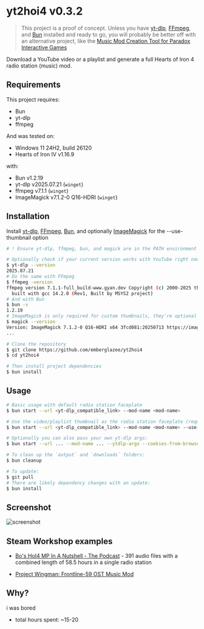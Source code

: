 # yt2hoi4 v0.3.2

> This project is a proof of concept. Unless you have [yt-dlp](https://github.com/yt-dlp/yt-dlp), [FFmpeg](https://ffmpeg.org), and [Bun](https://bun.sh) installed and ready to go, you will probably be better off with an alternative project, like the [Music Mod Creation Tool for Paradox Interactive Games](https://runite-drill.github.io/music-mod-creation-tool)

Download a YouTube video or a playlist and generate a full Hearts of Iron 4 radio station (music) mod.

## Requirements

This project requires:

- Bun
- yt-dlp
- ffmpeg

And was tested on:

- Windows 11 24H2, build 26120
- Hearts of Iron IV v1.16.9

with:

- Bun v1.2.19
- yt-dlp v2025.07.21 (`winget`)
- ffmpeg v7.1.1 (`winget`)
- ImageMagick v7.1.2-0 Q16-HDRI (`winget`)

## Installation

Install [yt-dlp](https://github.com/yt-dlp/yt-dlp?tab=readme-ov-file#installation), [FFmpeg](https://ffmpeg.org/download.html), [Bun](https://bun.sh), and optionally [ImageMagick](https://imagemagick.org/script/download.php) for the --use-thumbnail option

```bash
# ! Ensure yt-dlp, ffmpeg, bun, and magick are in the PATH environment variable !

# Optionally check if your current version works with YouTube right now; regular updates recommended (`yt-dlp -U`)
$ yt-dlp --version
2025.07.21
# Do the same with FFmpeg
$ ffmpeg -version
ffmpeg version 7.1.1-full_build-www.gyan.dev Copyright (c) 2000-2025 the FFmpeg developers
  built with gcc 14.2.0 (Rev1, Built by MSYS2 project)
# And with Bun
$ bun -v
1.2.19
# ImageMagick is only required for custom thumbnails, they're optional
$ magick --version
Version: ImageMagick 7.1.2-0 Q16-HDRI x64 3fcd081:20250713 https://imagemagick.org
...

# Clone the repository
$ git clone https://github.com/emberglazee/yt2hoi4
$ cd yt2hoi4

# Then install project dependencies
$ bun install
```

## Usage

```bash
# Basic usage with default radio station faceplate
$ bun start --url <yt-dlp_compatible_link> --mod-name <mod-name>

# Use the video/playlist thumbnail as the radio station faceplate (requires ImageMagick)
$ bun start --url <yt-dlp_compatible_link> --mod-name <mod-name> --use-thumbnail

# Optionally you can also pass your own yt-dlp args:
$ bun start --url ... --mod-name ... --ytdlp-args --cookies-from-browser firefox --proxy socks5://localhost:1080 ...

# To clean up the `output` and `downloads` folders:
$ bun cleanup

# To update:
$ git pull
# There are likely dependency changes with an update:
$ bun install
```

## Screenshot

![screenshot](https://github.com/user-attachments/assets/e26f222a-966c-435c-a41b-cf78787fb7ed)

## Steam Workshop examples

- [Bo's HoI4 MP In A Nutshell - The Podcast](https://steamcommunity.com/sharedfiles/filedetails/?id=3529621862) - 391 audio files with a combined length of 58.5 hours in a single radio station

- [Project Wingman: Frontline-59 OST Music Mod](https://steamcommunity.com/sharedfiles/filedetails/?id=3488744542)

## Why?

i was bored

- total hours spent: ~15-20
